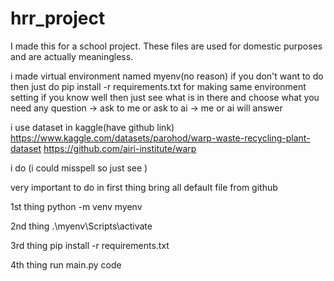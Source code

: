 # hrr_project
I made this for a school project. These files are used for domestic purposes and are actually meaningless.

i made virtual environment named myenv(no reason) if you don't want to do then just do
pip install -r requirements.txt for making same environment setting
if you know well then just see what is in there and choose what you need
any question -> ask to me or ask to ai -> me or ai will answer

i use dataset in kaggle(have github link)
https://www.kaggle.com/datasets/parohod/warp-waste-recycling-plant-dataset
https://github.com/airi-institute/warp

i do (i could misspell so just see )

very important to do in first thing
bring all default file from github

1st thing
python -m venv myenv

2nd thing
.\myenv\Scripts\activate

3rd thing
pip install -r requirements.txt

4th thing
run main.py code
